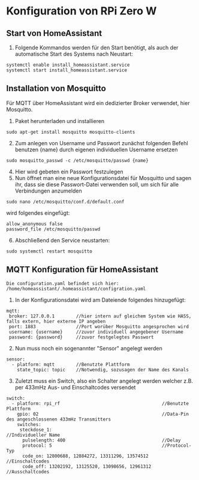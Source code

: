 # Konfiguration von RPi Zero W
## Start von HomeAssistant
1. Folgende Kommandos werden für den Start benötigt, als auch der automatische Start des Systems nach Neustart:
```
systemctl enable install_homeassistant.service
systemctl start install_homeassistant.service
```
## Installation von Mosquitto
Für MQTT über HomeAssistant wird ein dedizierter Broker verwendet, hier Mosquitto.

1. Paket herunterladen und installieren
```
sudo apt-get install mosquitto mosquitto-clients
```
2. Zum anlegen von Username und Passwort zunächst folgenden Befehl benutzen {name} durch eigenen individuellen Username ersetzen
```
sudo mosquitto_passwd -c /etc/mosquitto/passwd {name}
```
4. Hier wird gebeten ein Passwort festzulegen
5. Nun öffnet man eine neue Konfigurationsdatei für Mosquitto und sagen ihr, dass sie diese Passwort-Datei verwenden soll, um sich für alle Verbindungen anzumelden
```
sudo nano /etc/mosquitto/conf.d/default.conf
```
wird folgendes eingefügt:
```
allow_anonymous false
password_file /etc/mosquitto/passwd
```
6. Abschließend den Service neustarten:
```
sudo systemctl restart mosquitto
```
## MQTT Konfiguration für HomeAssistant
`Die configuration.yaml befindet sich hier: /home/homeassistant/.homeassistant/configration.yaml`
1. In der Konfigurationsdatei wird am Dateiende folgendes hinzugefügt:
```
mqtt:
 broker: 127.0.0.1        //hier intern auf gleichem System wie HASS, falls extern, hier externe IP angeben
 port: 1883               //Port worüber Mosquitto angesprochen wird
 username: {username}     //zuvor individuell angegebener Username
 password: {password}     //zuvor festgelegtes Passwort

```
2. Nun muss noch ein sogenannter "Sensor" angelegt werden
```
sensor:
  - platform: mqtt        //Benutzte Plattform
    state_topic: topic    //Notwendig, sozusagen der Name des Kanals
```
3. Zuletzt muss ein Switch, also ein Schalter angelegt werden welcher z.B. per 433mHz Aus- und Einschaltcodes versendet
```
switch:
  - platform: rpi_rf                                      //Benutzte Plattform
    gpio: 02                                              //Data-Pin des angeschlossenen 433mHz Transmitters
    switches:                                                 
     steckdose_1:                                         //Individueller Name
      pulselength: 400                                    //Delay
      protocol: 5                                         //Protocol-Typ
      code_on: 12800688, 12884272, 13311296, 13574512     //Einschaltcodes
      code_off: 13202192, 13125520, 13098656, 12961312    //Ausschaltcodes
```
